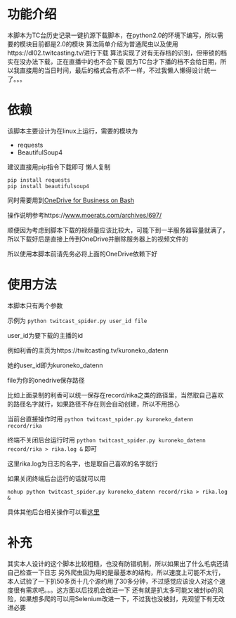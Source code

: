 # 功能介绍
本脚本为TC台历史记录一键扒源下载脚本，在python2.0的环境下编写，所以需要的模块目前都是2.0的模块
算法简单介绍为普通爬虫以及使用https://dl02.twitcasting.tv/进行下载
算法实现了对有无存档的识别，但带锁的档实在没办法下载，正在直播中的也不会下载
因为TC台才下播的档不会给日期，所以我直接用的当日时间，最后的格式会有点不一样，不过我懒人懒得设计统一了。。。

# 依赖
该脚本主要设计为在linux上运行，需要的模块为

- requests
- BeautifulSoup4

建议直接用pip指令下载即可
懒人复制
```
pip install requests
pip install beautifulsoup4
```
同时需要用到[OneDrive for Business on Bash](https://github.com/0oVicero0/OneDrive)

操作说明参考https://www.moerats.com/archives/697/

顺便因为考虑到脚本下载的视频量应该比较大，可能下到一半服务器容量就满了，所以下载好后是直接上传到OneDrive并删除服务器上的视频文件的

所以使用本脚本前请先务必将上面的OneDrive依赖下好

# 使用方法
本脚本只有两个参数

示例为
`python twitcast_spider.py user_id file`

user_id为要下载的主播的id

例如利香的主页为https://twitcasting.tv/kuroneko_datenn

她的user_id即为kuroneko_datenn

file为你的onedrive保存路径

比如上面录制的利香可以统一保存在record/rika之类的路径里，当然取自己喜欢的路径名字就行，如果路径不存在则会自动创建，所以不用担心

当前台直接操作时用
`python twitcast_spider.py kuroneko_datenn record/rika`

终端不关闭后台运行时用
`python twitcast_spider.py kuroneko_datenn record/rika > rika.log &`
即可

这里rika.log为日志的名字，也是取自己喜欢的名字就行

如果关闭终端后台运行的话就可以用

`nohup python twitcast_spider.py kuroneko_datenn record/rika > rika.log &`

具体其他后台相关操作可以看[这里](https://blog.csdn.net/weixin_39561473/article/details/89765106)

# 补充
其实本人设计的这个脚本比较粗糙，也没有防错机制，所以如果出了什么毛病还请自己检查一下日志
另外爬虫因为用的是最基本的结构，所以速度上可能不太行，本人试验了一下扒50多页十几个源约用了30多分钟，不过感觉应该没人对这个速度很有需求吧。。。这方面以后找机会改进一下
还有就是扒太多可能又被封ip的风险，如果想多爬的可以用Selenium改进一下，不过我也没被封，先观望下有无改进必要

